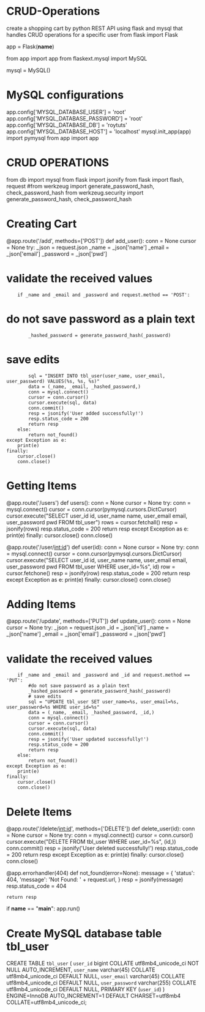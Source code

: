 # CRUD-Operations
 create a shopping cart by python REST API using flask and mysql that handles CRUD operations for a specific user
from flask import Flask

app = Flask(__name__)

from app import app
from flaskext.mysql import MySQL

mysql = MySQL()
 
# MySQL configurations
app.config['MYSQL_DATABASE_USER'] = 'root'
app.config['MYSQL_DATABASE_PASSWORD'] = 'root'
app.config['MYSQL_DATABASE_DB'] = 'roytuts'
app.config['MYSQL_DATABASE_HOST'] = 'localhost'
mysql.init_app(app)
import pymysql
from app import app
# CRUD OPERATIONS
from db import mysql
from flask import jsonify
from flask import flash, request
#from werkzeug import generate_password_hash, check_password_hash
from werkzeug.security import generate_password_hash, check_password_hash

# Creating Cart
@app.route('/add', methods=['POST'])
def add_user():
	conn = None
	cursor = None
	try:
		_json = request.json
		_name = _json['name']
		_email = _json['email']
		_password = _json['pwd']
# validate the received values
		if _name and _email and _password and request.method == 'POST':
# do not save password as a plain text
			_hashed_password = generate_password_hash(_password)
# save edits
			sql = "INSERT INTO tbl_user(user_name, user_email, user_password) VALUES(%s, %s, %s)"
			data = (_name, _email, _hashed_password,)
			conn = mysql.connect()
			cursor = conn.cursor()
			cursor.execute(sql, data)
			conn.commit()
			resp = jsonify('User added successfully!')
			resp.status_code = 200
			return resp
		else:
			return not_found()
	except Exception as e:
		print(e)
	finally:
		cursor.close() 
		conn.close()
# Getting Items
@app.route('/users')
def users():
	conn = None
	cursor = None
	try:
		conn = mysql.connect()
		cursor = conn.cursor(pymysql.cursors.DictCursor)
		cursor.execute("SELECT user_id id, user_name name, user_email email, user_password pwd FROM tbl_user")
		rows = cursor.fetchall()
		resp = jsonify(rows)
		resp.status_code = 200
		return resp
	except Exception as e:
		print(e)
	finally:
		cursor.close() 
		conn.close()
		
@app.route('/user/<int:id>')
def user(id):
	conn = None
	cursor = None
	try:
		conn = mysql.connect()
		cursor = conn.cursor(pymysql.cursors.DictCursor)
		cursor.execute("SELECT user_id id, user_name name, user_email email, user_password pwd FROM tbl_user WHERE user_id=%s", id)
		row = cursor.fetchone()
		resp = jsonify(row)
		resp.status_code = 200
		return resp
	except Exception as e:
		print(e)
	finally:
		cursor.close() 
		conn.close()

# Adding Items
@app.route('/update', methods=['PUT'])
def update_user():
	conn = None
	cursor = None
	try:
		_json = request.json
		_id = _json['id']
		_name = _json['name']
		_email = _json['email']
		_password = _json['pwd']		
# validate the received values
		if _name and _email and _password and _id and request.method == 'PUT':
			#do not save password as a plain text
			_hashed_password = generate_password_hash(_password)
			# save edits
			sql = "UPDATE tbl_user SET user_name=%s, user_email=%s, user_password=%s WHERE user_id=%s"
			data = (_name, _email, _hashed_password, _id,)
			conn = mysql.connect()
			cursor = conn.cursor()
			cursor.execute(sql, data)
			conn.commit()
			resp = jsonify('User updated successfully!')
			resp.status_code = 200
			return resp
		else:
			return not_found()
	except Exception as e:
		print(e)
	finally:
		cursor.close() 
		conn.close()

# Delete Items
@app.route('/delete/<int:id>', methods=['DELETE'])
def delete_user(id):
	conn = None
	cursor = None
	try:
		conn = mysql.connect()
		cursor = conn.cursor()
		cursor.execute("DELETE FROM tbl_user WHERE user_id=%s", (id,))
		conn.commit()
		resp = jsonify('User deleted successfully!')
		resp.status_code = 200
		return resp
	except Exception as e:
		print(e)
	finally:
		cursor.close() 
		conn.close()
		
@app.errorhandler(404)
def not_found(error=None):
    message = {
        'status': 404,
        'message': 'Not Found: ' + request.url,
    }
    resp = jsonify(message)
    resp.status_code = 404

    return resp
		
if __name__ == "__main__":
    app.run()
# Create MySQL database table tbl_user
CREATE TABLE `tbl_user` (
  `user_id` bigint COLLATE utf8mb4_unicode_ci NOT NULL AUTO_INCREMENT,
  `user_name` varchar(45) COLLATE utf8mb4_unicode_ci DEFAULT NULL,
  `user_email` varchar(45) COLLATE utf8mb4_unicode_ci DEFAULT NULL,
  `user_password` varchar(255) COLLATE utf8mb4_unicode_ci DEFAULT NULL,
  PRIMARY KEY (`user_id`)
) ENGINE=InnoDB AUTO_INCREMENT=1 DEFAULT CHARSET=utf8mb4 COLLATE=utf8mb4_unicode_ci;
